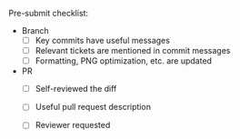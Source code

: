 Pre-submit checklist:
- Branch
    - [ ] Key commits have useful messages
    - [ ] Relevant tickets are mentioned in commit messages
    - [ ] Formatting, PNG optimization, etc. are updated
- PR
    - [ ] Self-reviewed the diff
    - [ ] Useful pull request description
    - [ ] Reviewer requested

